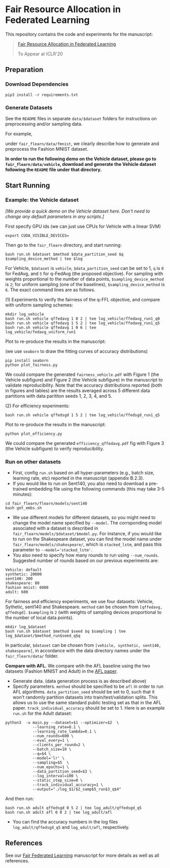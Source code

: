 # Fair Resource Allocation in Federated Learning


This repository contains the code and experiments for the manuscript:

> [Fair Resource Allocation in Federated Learning](https://openreview.net/forum?id=ByexElSYDr)
> 
> To Appear at ICLR'20

 

## Preparation

### Download Dependencies

```
pip3 install -r requirements.txt
```


### Generate Datasets

See the `README` files in separate `data/$dataset` folders for instructions on preprocessing and/or sampling data.

For example,

under ```fair_flearn/data/fmnist```, we clearly describe how to generate and preprocess the Fashion MNIST dataset.


**In order to run the following demo on the Vehicle dataset, please go to `fair_flearn/data/vehicle`, download and generate the Vehicle dataset following the `README` file under that directory.**

## Start Running

### Example: the Vehicle dataset

*[We provide a quick demo on the Vehicle dataset here. Don't need to change any default parameters in any scripts.]*

First specify GPU ids (we can just use CPUs for Vehicle with a linear SVM)

```
export CUDA_VISIBLE_DEVICES=

```
Then go to the `fair_flearn` directory, and start running:

```
bash run.sh $dataset $method $data_partition_seed $q $sampling_device_method | tee $log
```
For Vehicle, `$dataset` is `vehicle`, `$data_partition_seed` can be set to 1, `q` is `0` for FedAvg, and `5` for q-FedAvg (the proposed objective). For sampling with weights proportional to the number of data points, `$sampling_device_method` is `2`; for uniform sampling (one of the baselines), `$sampling_device_method` is `6`. The exact command lines are as follows.

(1) Experiments to verify the fairness of the q-FFL objective, and compare with uniform sampling schemes:

```
mkdir log_vehicle
bash run.sh vehicle qffedavg 1 0 2 | tee log_vehicle/ffedavg_run1_q0
bash run.sh vehicle qffedavg 1 5 2 | tee log_vehicle/ffedavg_run1_q5
bash run.sh vehicle qffedavg 1 0 6 | tee log_vehicle/fedavg_uniform_run1

```

Plot to re-produce the results in the manuscript:

(we use `seaborn` to draw the fitting curves of accuracy distributions)

```
pip install seaborn
python plot_fairness.py
```

We could compare the generated `fairness_vehicle.pdf` with Figure 1 (the Vehicle subfigure) and Figure 2 (the Vehicle subfigure) in the manuscript to validate reproducibility. Note that the accuracy distributions reported (both in figures and tables) are the results averaged across 5 different data partitions with data parititon seeds 1, 2, 3, 4, and 5.

(2) For efficiency experiments:

```
bash run.sh vehicle qffedsgd 1 5 2 | tee log_vehicle/ffedsgd_run1_q5
```

Plot to re-produce the results in the manuscript:

```
python plot_efficiency.py
```

We could compare the generated `efficiency_qffedavg.pdf` fig with Figure 3 (the Vehicle subfigure) to verify reproducibility.

### Run on other datasets

* First, config `run.sh` based on all hyper-parameters (e.g., batch size, learning rate, etc) reported in the manuscript (appendix B.2.3). 
* If you would like to run on Sent140, you also need to download a pre-trained embedding file using the following commands (this may take 3-5 minutes):

```
cd fair_flearn/flearn/models/sent140
bash get_embs.sh
```
* We use different models for different datasets, so you might need to change the model name specified by `--model`. The corrsponding model associated with a dataset is described in `fair_flearn/models/$dataset/$model.py`. For instance, if you would like to run on the Shakespeare dataset, you can find the model name under `fair_flearn/models/shakespeare/`, which is `stacked_lstm`, and pass this parameter to `--model='stacked_lstm'`. 
* You also need to specify how many rounds to run using `--num_rounds`. Suggested number of rounds based on our previous experiments are:

```
Vehicle: default
synthetic: 20000
sent140: 200
shakespeare: 80
fashion mnist: 6000
adult: 600
```

For fairness and efficiency experiments, we use four datasets: Vehicle, Sythetic, sent140 and Shakespeare. `method` can be chosen from `[qffedavg, qffedsgd]`. `$sampling` is `2` (with weights of sampling devices proportional to the number of local data points).

```
mkdir log_$dataset
bash run.sh $dataset $method $seed $q $sampling | tee log_$dataset/$method_run$seed_q$q
```

In particular, `$dataset` can be chosen from `[vehicle, synthetic, sent140, shakespeare]`, in accordance with the data directory names under the `fair_flearn/data/` folder.

**Compare with AFL.** We compare wtih the AFL baseline using the two datasets (Fashion MNIST and Adult) in the [AFL paper](https://arxiv.org/abs/1902.00146). 

* Generate data. (data generation process is as described above) 
* Specify parameters. `method` should be specified to be `afl` in order to run AFL algorithms. `data_partition_seed` should be set to 0, such that it won't randomly partition datasets into train/test/validation splits. This allows us to use the same standard public testing set as that in the AFL paper. `track_individual_accuracy` should be set to 1. Here is an example `run.sh` for the Adult dataset:

```
python3  -u main.py --dataset=$1 --optimizer=$2  \
            --learning_rate=0.1 \
            --learning_rate_lambda=0.1 \
            --num_rounds=600 \
            --eval_every=1 \
            --clients_per_round=2 \
            --batch_size=10 \
            --q=$4 \
            --model='lr' \
            --sampling=$5  \
            --num_epochs=1 \
            --data_partition_seed=$3 \
            --log_interval=100 \
            --static_step_size=0 \
            --track_individual_accuracy=1 \
            --output="./log_$1/$2_samp$5_run$3_q$4"
```
And then run:

```
bash run.sh adult qffedsgd 0 5 2 | tee log_adult/qffedsgd_q5
bash run.sh adult afl 0 0 2 | tee log_adult/afl
```
* You can find the accuracy numbers in the log files `log_adult/qffedsgd_q5` and `log_adult/afl`, respectively. 


## References

See our [Fair Federated Learning](https://openreview.net/pdf?id=ByexElSYDr)  manuscript for more details as well as all references.
